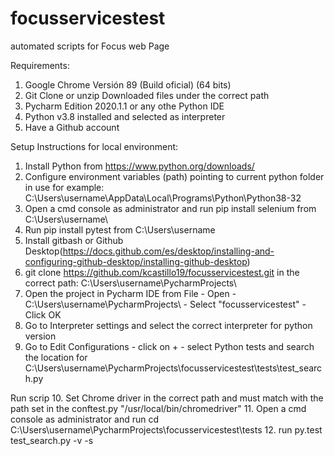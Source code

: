 # focusservicestest
automated scripts for Focus web Page

Requirements:
1. Google Chrome Versión 89 (Build oficial) (64 bits)
2. Git Clone or unzip Downloaded files under the correct path
3. Pycharm Edition 2020.1.1 or any othe Python IDE
4. Python v3.8 installed and selected as interpreter
5. Have a Github account


Setup Instructions for local environment:
1. Install Python from https://www.python.org/downloads/
2. Configure environment variables (path) pointing to current python folder in use for example: C:\Users\username\AppData\Local\Programs\Python\Python38-32
3. Open a cmd console as administrator and run pip install selenium from C:\Users\username\
4. Run pip install pytest from C:\Users\username
5. Install gitbash or Github Desktop(https://docs.github.com/es/desktop/installing-and-configuring-github-desktop/installing-github-desktop)
6. git clone https://github.com/kcastillo19/focusservicestest.git in the correct path: C:\Users\username\PycharmProjects\
7. Open the project in Pycharm IDE from File - Open - C:\Users\username\PycharmProjects\ - Select "focusservicestest" - Click OK
8. Go to Interpreter settings and select the correct interpreter for python version 
9. Go to Edit Configurations - click on + - select Python tests and search the location for C:\Users\username\PycharmProjects\focusservicestest\tests\test_search.py

Run scrip
10. Set Chrome driver in the correct path and must match with the path set in the conftest.py "/usr/local/bin/chromedriver"
11. Open a cmd console as administrator and run cd C:\Users\username\PycharmProjects\focusservicestest\tests
12. run py.test test_search.py -v -s

